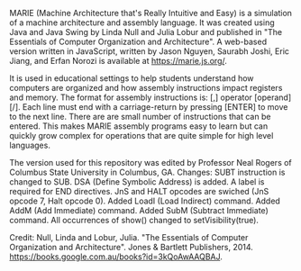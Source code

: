 MARIE (Machine Architecture that's Really Intuitive and Easy) is a simulation of a
machine architecture and assembly language. It was created using Java and Java Swing by
Linda Null and Julia Lobur and published in "The Essentials of Computer Organization and
Architecture". A web-based version written in JavaScript, written by Jason Nguyen, 
Saurabh Joshi, Eric Jiang, and Erfan Norozi is available at https://marie.js.org/.

It is used in educational settings to help students understand how computers are 
organized and how assembly instructions impact registers and memory. The format for 
assembly instructions is: [<label>,] operator [operand] [/<comment>]. Each line must end 
with a carriage-return by pressing [ENTER] to move to the next line. There are are small 
number of instructions that can be entered. This makes MARIE assembly programs easy to 
learn but can quickly grow complex for operations that are quite simple for high level 
languages.

The version used for this repository was edited by Professor Neal Rogers of Columbus
State University in Columbus, GA.
  Changes:
    SUBT instruction is changed to SUB. 
    DSA (Define Symbolic Address) is added. 
    A label is required for END directives.
    JnS and HALT opcodes are swiched (JnS opcode 7, Halt opcode 0).
    Added LoadI (Load Indirect) command.
    Added AddM  (Add Immediate) command.
    Added SubM  (Subtract Immediate) command.
    All occurrences of show() changed to setVisibility(true).

Credit:
Null, Linda and Lobur, Julia. "The Essentials of Computer Organization and Architecture".
Jones & Bartlett Publishers, 2014.
https://books.google.com.au/books?id=3kQoAwAAQBAJ.
